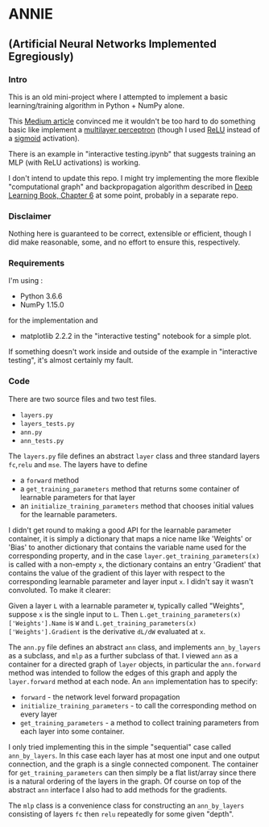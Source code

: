 # ANNIE
## (Artificial Neural Networks Implemented Egregiously)
### Intro
This is an old mini-project where I attempted to implement a basic learning/training algorithm in Python + NumPy alone.

This [Medium article](https://towardsdatascience.com/how-to-build-your-own-neural-network-from-scratch-in-python-68998a08e4f6) convinced me it wouldn't be too hard to do something basic like implement a [multilayer perceptron](https://en.wikipedia.org/wiki/Multilayer_perceptron) (though I used [ReLU](https://en.wikipedia.org/wiki/Rectifier_(neural_networks)) instead of a [sigmoid](https://en.wikipedia.org/wiki/Sigmoid_function) activation).

There is an example in "interactive testing.ipynb" that suggests training an MLP (with ReLU activations) is working.

I don't intend to update this repo. I might try implementing the more flexible "computational graph" and backpropagation algorithm described in [Deep Learning Book, Chapter 6](https://www.deeplearningbook.org/contents/mlp.html) at some point, probably in a separate repo.

### Disclaimer
Nothing here is guaranteed to be correct, extensible or efficient, though I did make reasonable, some, and no effort to ensure this, respectively.

### Requirements
I'm using :
* Python 3.6.6
* NumPy 1.15.0

for the implementation and 
* matplotlib 2.2.2
in the "interactive testing" notebook for a simple plot.

If something doesn't work inside and outside of the example in "interactive testing", it's almost certainly my fault.

### Code
There are two source files and two test files.

* `layers.py`
* `layers_tests.py`
* `ann.py`
* `ann_tests.py`

The `layers.py` file defines an abstract `layer` class and three standard layers `fc`,`relu` and `mse`. The layers have to define
* a `forward` method
* a `get_training_parameters` method that returns some container of learnable parameters for that layer
* an `initialize_training_parameters` method that chooses initial values for the learnable parameters.

I didn't get round to making a good API for the learnable parameter container, it is simply a dictionary that maps a nice name like 'Weights' or 'Bias' to another dictionary that contains the variable name used for the corresponding property, and in the case `layer.get_training_parameters(x)` is called with a non-empty `x`, the dictionary contains an entry 'Gradient' that contains the value of the gradient of this layer with respect to the corresponding learnable parameter and layer input `x`. I didn't say it wasn't convoluted. To make it clearer:

Given a layer `L` with a learnable parameter `W`, typically called "Weights", suppose `x` is the single input to `L`. Then `L.get_training_parameters(x)['Weights'].Name` is `W` and `L.get_training_parameters(x)['Weights'].Gradient` is the derivative `dL/dW` evaluated at `x`.

The `ann.py` file defines an abstract `ann` class, and implements `ann_by_layers` as a subclass, and `mlp` as a further subclass of that. I viewed `ann` as a container for a directed graph of `layer` objects, in particular the `ann.forward` method was intended to follow the edges of this graph and apply the `layer.forward` method at each node. An `ann` implementation has to specify:

* `forward` - the network level forward propagation
* `initialize_training_parameters` - to call the corresponding method on every layer
* `get_training_parameters` - a method to collect training parameters from each layer into some container.

I only tried implementing this in the simple "sequential" case called `ann_by_layers`. In this case each layer has at most one input and one output connection, and the graph is a single connected component. The container for `get_training_parameters` can then simply be a flat list/array since there is a natural ordering of the layers in the graph. Of course on top of the abstract `ann` interface I also had to add methods for the gradients.

The `mlp` class is a convenience class for constructing an `ann_by_layers` consisting of layers `fc` then `relu` repeatedly for some given "depth".